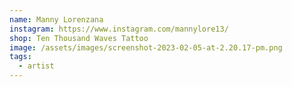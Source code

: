 ```yaml
---
name: Manny Lorenzana
instagram: https://www.instagram.com/mannylore13/
shop: Ten Thousand Waves Tattoo
image: /assets/images/screenshot-2023-02-05-at-2.20.17-pm.png
tags:
  - artist
---
```


